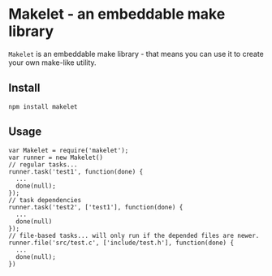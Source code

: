 # Makelet - an embeddable make library

`Makelet` is an embeddable make library - that means you can use it to create your own make-like utility. 

## Install 

    npm install makelet

## Usage 

    var Makelet = require('makelet');
    var runner = new Makelet()
    // regular tasks... 
    runner.task('test1', function(done) {
      ...
      done(null);
    });
    // task dependencies
    runner.task('test2', ['test1'], function(done) {
      ...
      done(null)
    });
    // file-based tasks... will only run if the depended files are newer. 
    runner.file('src/test.c', ['include/test.h'], function(done) {
      ... 
      done(null);
    })
    

